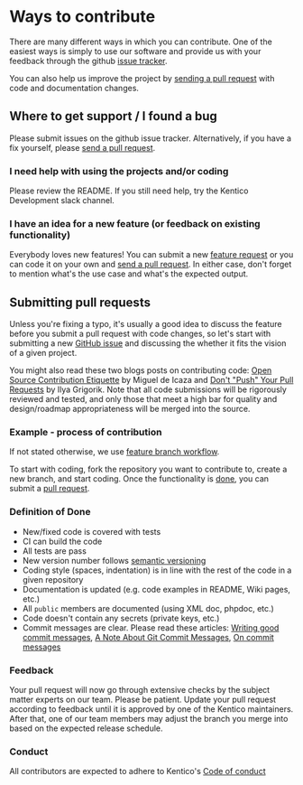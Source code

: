 # Ways to contribute 

There are many different ways in which you can contribute. One of the easiest ways is simply to use our software and provide us with your feedback through the github [issue tracker](../../issues). 

You can also help us improve the project by [sending a pull request](#submitting-pull-requests) with code and documentation changes.

## Where to get support / I found a bug

Please submit issues on the github issue tracker. Alternatively, if you have a fix yourself, please [send a pull request](#submitting-pull-requests).

### I need help with using the projects and/or coding

Please review the README. If you still need help, try the Kentico Development slack channel.

### I have an idea for a new feature (or feedback on existing functionality)

Everybody loves new features! You can submit a new [feature request](../../issues) or you can code it on your own and [send a pull request](#submitting-pull-requests). In either case, don't forget to mention what's the use case and what's the expected output.


## Submitting pull requests

Unless you're fixing a typo, it's usually a good idea to discuss the feature before you submit a pull request with code changes, so let's start with submitting a new [GitHub issue](../../issues) and discussing the whether it fits the vision of a given project.

You might also read these two blogs posts on contributing code: [Open Source Contribution Etiquette](http://tirania.org/blog/archive/2010/Dec-31.html) by Miguel de Icaza and [Don't "Push" Your Pull Requests](https://www.igvita.com/2011/12/19/dont-push-your-pull-requests/) by Ilya Grigorik. Note that all code submissions will be rigorously reviewed and tested, and only those that meet a high bar for quality and design/roadmap appropriateness will be merged into the source.


### Example - process of contribution
If not stated otherwise, we use [feature branch workflow](https://www.atlassian.com/git/tutorials/comparing-workflows/feature-branch-workflow). 

To start with coding, fork the repository you want to contribute to, create a new branch, and start coding. Once the functionality is [done](#Definition-of-Done), you can submit a [pull request](https://help.github.com/articles/about-pull-requests/). 

### Definition of Done

- New/fixed code is covered with tests
- CI can build the code
- All tests are pass
- New version number follows [semantic versioning](https://semver.org/)
- Coding style (spaces, indentation) is in line with the rest of the code in a given repository
- Documentation is updated (e.g. code examples in README, Wiki pages, etc.)
- All `public` members are documented (using XML doc, phpdoc, etc.)
- Code doesn't contain any secrets (private keys, etc.)
- Commit messages are clear. Please read these articles: [Writing good commit messages](https://github.com/erlang/otp/wiki/Writing-good-commit-messages), [A Note About Git Commit Messages](https://tbaggery.com/2008/04/19/a-note-about-git-commit-messages.html), [On commit messages](https://who-t.blogspot.com/2009/12/on-commit-messages.html)


### Feedback

Your pull request will now go through extensive checks by the subject matter experts on our team. Please be patient. Update your pull request according to feedback until it is approved by one of the Kentico maintainers. After that, one of our team members may adjust the branch you merge into based on the expected release schedule.

### Conduct

All contributors are expected to adhere to Kentico's [Code of conduct](https://github.com/Kentico/devnet.kentico.com/blob/master/CODE_OF_CONDUCT.md)